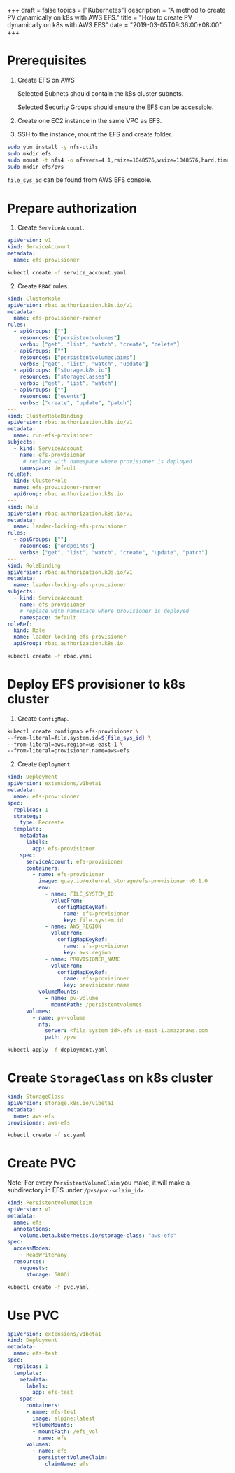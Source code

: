 +++
draft = false
topics = ["Kubernetes"]
description = "A method to create PV dynamically on k8s with AWS EFS."
title = "How to create PV dynamically on k8s with AWS EFS"
date = "2019-03-05T09:36:00+08:00"
+++

# Prerequisites

1. Create EFS on AWS

   Selected Subnets should contain the k8s cluster subnets.

   Selected Security Groups should ensure the EFS can be accessible.

2. Create one EC2 instance in the same VPC as EFS.

3. SSH to the instance, mount the EFS and create folder.

```bash
sudo yum install -y nfs-utils
sudo mkdir efs
sudo mount -t nfs4 -o nfsvers=4.1,rsize=1048576,wsize=1048576,hard,timeo=600,retrans=2,noresvport ${file_sys_id}.efs.us-east-1.amazonaws.com:/ efs
sudo mkdir efs/pvs
```

`file_sys_id` can be found from AWS EFS console.

# Prepare authorization

1. Create `ServiceAccount`.

```yaml
apiVersion: v1
kind: ServiceAccount
metadata:
  name: efs-provisioner
```

```bash
kubectl create -f service_account.yaml
```

2. Create `RBAC` rules.

```yaml
kind: ClusterRole
apiVersion: rbac.authorization.k8s.io/v1
metadata:
  name: efs-provisioner-runner
rules:
  - apiGroups: [""]
    resources: ["persistentvolumes"]
    verbs: ["get", "list", "watch", "create", "delete"]
  - apiGroups: [""]
    resources: ["persistentvolumeclaims"]
    verbs: ["get", "list", "watch", "update"]
  - apiGroups: ["storage.k8s.io"]
    resources: ["storageclasses"]
    verbs: ["get", "list", "watch"]
  - apiGroups: [""]
    resources: ["events"]
    verbs: ["create", "update", "patch"]
---
kind: ClusterRoleBinding
apiVersion: rbac.authorization.k8s.io/v1
metadata:
  name: run-efs-provisioner
subjects:
  - kind: ServiceAccount
    name: efs-provisioner
     # replace with namespace where provisioner is deployed
    namespace: default
roleRef:
  kind: ClusterRole
  name: efs-provisioner-runner
  apiGroup: rbac.authorization.k8s.io
---
kind: Role
apiVersion: rbac.authorization.k8s.io/v1
metadata:
  name: leader-locking-efs-provisioner
rules:
  - apiGroups: [""]
    resources: ["endpoints"]
    verbs: ["get", "list", "watch", "create", "update", "patch"]
---
kind: RoleBinding
apiVersion: rbac.authorization.k8s.io/v1
metadata:
  name: leader-locking-efs-provisioner
subjects:
  - kind: ServiceAccount
    name: efs-provisioner
    # replace with namespace where provisioner is deployed
    namespace: default
roleRef:
  kind: Role
  name: leader-locking-efs-provisioner
  apiGroup: rbac.authorization.k8s.io
```

```bash
kubectl create -f rbac.yaml
```

# Deploy EFS provisioner to k8s cluster

1. Create `ConfigMap`.

```bash
kubectl create configmap efs-provisioner \
--from-literal=file.system.id=${file_sys_id} \
--from-literal=aws.region=us-east-1 \
--from-literal=provisioner.name=aws-efs
```

2. Create `Deployment`.

```yaml
kind: Deployment
apiVersion: extensions/v1beta1
metadata:
  name: efs-provisioner
spec:
  replicas: 1
  strategy:
    type: Recreate
  template:
    metadata:
      labels:
        app: efs-provisioner
    spec:
      serviceAccount: efs-provisioner
      containers:
        - name: efs-provisioner
          image: quay.io/external_storage/efs-provisioner:v0.1.0
          env:
            - name: FILE_SYSTEM_ID
              valueFrom:
                configMapKeyRef:
                  name: efs-provisioner
                  key: file.system.id
            - name: AWS_REGION
              valueFrom:
                configMapKeyRef:
                  name: efs-provisioner
                  key: aws.region
            - name: PROVISIONER_NAME
              valueFrom:
                configMapKeyRef:
                  name: efs-provisioner
                  key: provisioner.name
          volumeMounts:
            - name: pv-volume
              mountPath: /persistentvolumes
      volumes:
        - name: pv-volume
          nfs:
            server: <file system id>.efs.us-east-1.amazonaws.com
            path: /pvs
```

```bash
kubectl apply -f deployment.yaml
```

# Create `StorageClass` on k8s cluster

```yaml
kind: StorageClass
apiVersion: storage.k8s.io/v1beta1
metadata:
  name: aws-efs
provisioner: aws-efs
```

```bash
kubectl create -f sc.yaml
```

# Create PVC

Note: For every `PersistentVolumeClaim` you make, it will make a subdirectory in EFS under `/pvs/pvc-<claim_id>`.

```yaml
kind: PersistentVolumeClaim
apiVersion: v1
metadata:
  name: efs
  annotations:
    volume.beta.kubernetes.io/storage-class: "aws-efs"
spec:
  accessModes:
    - ReadWriteMany
  resources:
    requests:
      storage: 500Gi
```

```bash
kubectl create -f pvc.yaml
```

# Use PVC

```yaml
apiVersion: extensions/v1beta1
kind: Deployment
metadata:
  name: efs-test
spec:
  replicas: 1
  template:
    metadata:
      labels:
        app: efs-test
    spec:
      containers:
      - name: efs-test
        image: alpine:latest
        volumeMounts:
        - mountPath: /efs_vol
          name: efs
      volumes:
        - name: efs
          persistentVolumeClaim:
            claimName: efs
```
